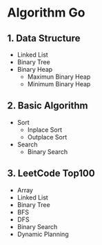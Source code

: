 # Algorithm Go

## 1. Data Structure

- Linked List
- Binary Tree
- Binary Heap
  - Maximun Binary Heap
  - Minimum Binary Heap

## 2. Basic Algorithm

- Sort
  - Inplace Sort
  - Outplace Sort
- Search
  - Binary Search

## 3. LeetCode Top100

- Array
- Linked List
- Binary Tree
- BFS
- DFS
- Binary Search
- Dynamic Planning
